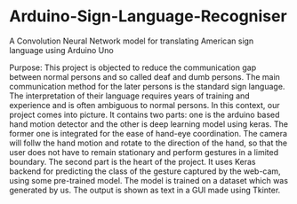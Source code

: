 # Arduino-Sign-Language-Recogniser

A Convolution Neural Network model for translating American sign language using Arduino Uno

Purpose:
This project is objected to reduce the communication gap between normal persons and so called deaf and dumb persons. The main communication method for the later persons is the standard sign language. The interpretation of their language requires years of training and experience and is often ambiguous to normal persons. In this context, our project comes into picture.
It contains two parts: one is the arduino based hand motion detector and the other is deep learning model using keras.
The former one is integrated for the ease of hand-eye coordination. The camera will follw the hand motion and rotate to the direction of the hand, so that the user does not have to remain stationary and perform gestures in a limited boundary.
The second part is the heart of the project. It uses Keras backend for predicting the class of the gesture captured by the web-cam, using some pre-trained model. The model is trained on a dataset which was generated by us. The output is shown as text in a GUI made using Tkinter.
